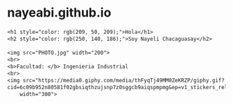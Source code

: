 # nayeabi.github.io
<!DOCTYPE html>
<html lang="en">
<head>
    <meta charset="UTF-8">
    <meta name="viewport" content="width=device-width, initial-scale=1.0">
    <title>Pagina Principal</title>
</head>
<body>

    <h1 style="color: rgb(209, 50, 209);">Hola</h1>
    <h2 style="color: rgb(250, 140, 186);">Soy Nayeli Chacaguasay</h2>
    
    <img src="PHOTO.jpg" width="200">
    <br>
    <b>Facultad: </b> Ingenieria Industrial
    <br>
    <img src="https://media0.giphy.com/media/thFyqTj49MM0ZeKRZP/giphy.gif?cid=6c09b952n80581f02gbsiqthzujsnp7z0sggcb9aiqspmpmg&ep=v1_stickers_related&rid=giphy.gif&ct=ts"
        width="300">
</body>
</html>
